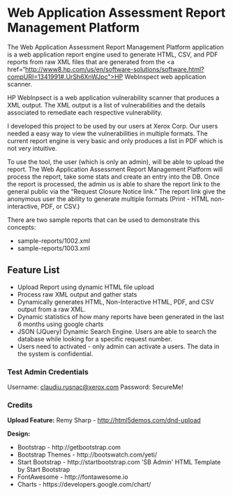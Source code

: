 <h1>Web Application Assessment Report Management Platform</h1>

The Web Application Assessment Report Management Platform application is a web application report engine used to generate HTML, CSV, and PDF reports from raw XML files that are generated from the <a href=“http://www8.hp.com/us/en/software-solutions/software.html?compURI=1341991#.UrSh6XnWJpc”>HP WebInspect web application scanner</a>.  

HP WebInpsect is a web application vulnerability scanner that produces a XML output. The XML output is a list of vulnerabilities and the details associated to remediate each respective vulnerability.

I developed this project to be used by our users at Xerox Corp.  Our users needed a easy way to view the vulnerabilities in multiple formats.  The current report engine is very basic and only produces a list in PDF which is not very intuitive.

To use the tool, the user (which is only an admin), will be able to upload the report.  The Web Application Assessment Report Management Platform will process the report, take some stats and create an entry into the DB.   Once the report is processed, the admin us is able to share the report link to the general public via the “Request Closure Notice link.”  The report link give the anonymous user the ability to generate multiple formats (Print - HTML non-interactive, PDF, or CSV.)

There are two sample reports that can be used to demonstrate this concepts:

<ul>
<li>sample-reports/1002.xml
<li>sample-reports/1003.xml
</ul>

<h2>Feature List</h2>
<ul>
<li>Upload Report using dynamic HTML file upload
<li>Process raw XML output and gather stats
<li>Dynamically generates HTML, Non-Interactive HTML, PDF, and CSV output from a raw XML. 
<li>Dynamic statistics of how many reports have been generated in the last 6 months using google charts
<li>JSON (JQuery) Dynamic Search Engine.  Users are able to search the database while looking for a specific request number.
<li>Users need to activated - only admin can activate a users.  The data in the system is confidential.
</ul>

<h3>Test Admin Credentials</h3>

Username: claudiu.rusnac@xerox.com
Password: SecureMe!


<h3>Credits</h3>

<strong>Upload Feature:</strong> Remy Sharp - http://html5demos.com/dnd-upload

<strong>Design:</strong>
<ul>
<li>Bootstrap - http://getbootstrap.com
<li>Bootstrap Themes - http://bootswatch.com/yeti/ 
<li>Start Bootstrap - http://startbootstrap.com 'SB Admin' HTML Template by Start Bootstrap
<li>FontAwesome - http://fontawesome.io
<li>Charts - https://developers.google.com/chart/
</ul>